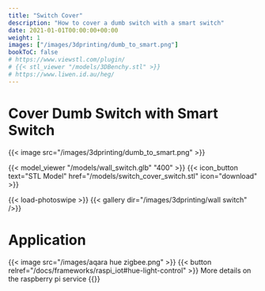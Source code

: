 ```yaml
---
title: "Switch Cover"
description: "How to cover a dumb switch with a smart switch"
date: 2021-01-01T00:00:00+00:00
weight: 1
images: ["/images/3dprinting/dumb_to_smart.png"]
bookToC: false
# https://www.viewstl.com/plugin/
# {{< stl_viewer "/models/3DBenchy.stl" >}}
# https://www.liwen.id.au/heg/
---
```


# Cover Dumb Switch with Smart Switch

{{< image src="/images/3dprinting/dumb_to_smart.png" >}}

{{< model_viewer "/models/wall_switch.glb" "400" >}}
{{< icon_button text="STL Model" href="/models/switch_cover_switch.stl" icon="download" >}}

{{< load-photoswipe >}}
{{< gallery dir="/images/3dprinting/wall switch" />}}

# Application

{{< image src="/images/aqara hue zigbee.png" >}}
{{< button relref="/docs/frameworks/raspi_iot#hue-light-control" >}} More details on the raspberry pi service {{</button>}}

